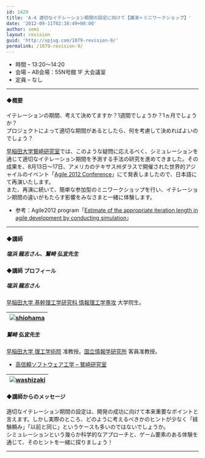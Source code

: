 ```yaml
---
id: 1429
title: 'A-4 適切なイテレーション期間の設定に向けて【講演＋ミニワークショップ】'
date: '2012-09-11T02:38:49+00:00'
author: semi
layout: revision
guid: 'http://xpjug.com/1079-revision-9/'
permalink: /1079-revision-9/
---
```


- 時間 – 13:20〜14:20
- 会場 – AB会場：55N号館 1F 大会議室
- 定員 – なし

---

#### ◆概要

イテレーションの期間、考えて決めてますか？1週間でしょうか？1ヵ月でしょうか？  
プロジェクトによって適切な期間があるとしたら、何を考慮して決めればよいのでしょう？

[早稲田大学鷲崎研究室](http://www.washi.cs.waseda.ac.jp/ja/)では、このような疑問に応えるべく、シミュレーションを通じて適切なイテレーション期間を予測する手法の研究を進めてきました。その成果を、8月13日〜17日、アメリカのテキサス州ダラスで開催された世界的アジャイルのイベント「[Agile 2012 Conference](http://agile2012.agilealliance.org/)」にて発表しましたので、日本語にて再演いたします。  
また、再演に続いて、簡単な参加型のミニワークショップを行い、イテレーション期間の違いがもたらす影響をみなさまと一緒に体験します。

- 参考：Agile2012 program「[Estimate of the appropriate iteration length in agile development by conducting simulation](http://agile2012.sched.org/event/580dab27882a10d21703317d5680f39c)」

---

#### ◆講師

##### 塩浜 龍志さん、鷲崎 弘宜先生

#### ◆講師 プロフィール

##### 塩浜 龍志さん

[早稲田大学 基幹理工学研究科 情報理工学専攻](http://www.sci.waseda.ac.jp/global/faculty/nucleus/index04.html) 大学院生。

| [![](http://xpjug.com/wp-content/uploads/2012/08/shiohama.png "shiohama")](http://xpjug.com/wp-content/uploads/2012/08/shiohama.png) |
|---|

##### 鷲崎 弘宜先生

[早稲田大学 理工学術院](http://www.sci.waseda.ac.jp/) 准教授。[国立情報学研究所](http://www.nii.ac.jp/) 客員准教授。

- [高信頼ソフトウェア工学 – 鷲崎研究室](http://www.washi.cs.waseda.ac.jp/ja/)

| [![](http://xpjug.com/wp-content/uploads/2012/08/washizaki.png "washizaki")](http://xpjug.com/wp-content/uploads/2012/08/washizaki.png) |
|---|

#### ◆講師からのメッセージ

適切なイテレーション期間の設定は、開発の成功に向けて本来重要なポイントと言えます。しかし実際のところ、どのように考えるべきかのヒントが少なく「経験頼み」「以前と同じ」というケースも多いのではないでしょうか。  
シミュレーションという幾らか科学的なアプローチと、ゲーム要素のある体験を通じて、そのヒントを一緒に探りましょう！

---